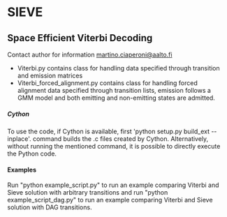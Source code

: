 # SIEVE

## Space Efficient Viterbi Decoding

Contact author for information martino.ciaperoni@aalto.fi

* Viterbi.py contains class for handling data specified through transition and emission matrices 
* Viterbi_forced_alignment.py contains class for handling forced alignment data specified through transition lists, emission follows a GMM model and both emitting and non-emitting states are admitted.


##### Cython
To use the code, if Cython is available, first 'python setup.py build_ext --inplace'. command builds the .c files created by Cython. Alternatively, without running the mentioned command, it is possible to directly execute the Python code.

#### Examples 

Run "python example_script.py" to run an example comparing Viterbi and Sieve solution with arbitrary transitions and run "python example_script_dag.py" to run an example comparing Viterbi and Sieve solution with DAG transitions. 

